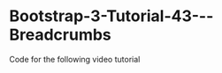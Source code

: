 Bootstrap-3-Tutorial-43---Breadcrumbs
=====================================

Code for the following video tutorial 
